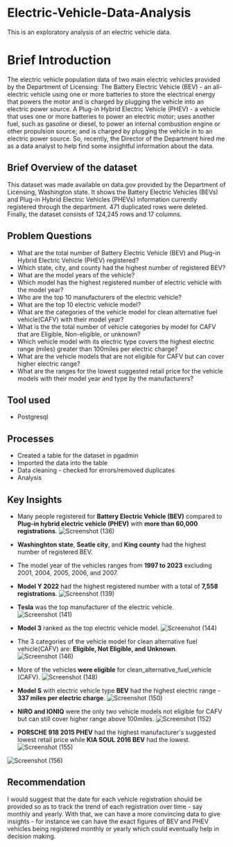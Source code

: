 # Electric-Vehicle-Data-Analysis
This is an exploratory analysis of an electric vehicle data.
# Brief Introduction
The electric vehicle population data of two main electric vehicles provided by the Department of Licensing: The Battery Electric Vehicle (BEV) - an all-electric vehicle using one or more batteries to store the electrical energy that powers the motor and is charged by plugging the vehicle into an electric power source. A Plug-in Hybrid Electric Vehicle (PHEV) - a vehicle that uses one or more batteries to power an electric motor; uses another fuel, such as gasoline or diesel, to power an internal combustion engine or other propulsion source; and is charged by plugging the vehicle in to an electric power source. So, recently, the Director of the Department hired me as a data analyst to help find some insightful information about the data.
## Brief Overview of the dataset
This dataset was made available on data.gov provided by the Department of Licensing, Washington state. It shows the Battery Electric Vehicles (BEVs) and Plug-in Hybrid Electric Vehicles (PHEVs) information currently registered through the department. 471 duplicated rows were deleted. Finally, the dataset consists of 124,245 rows and 17 columns.
## Problem Questions
*  What are the total number of Battery Electric Vehicle (BEV) and Plug-in Hybrid Electric Vehicle (PHEV) registered?
*  Which state, city, and county had the highest number of registered BEV?
*  What are the model years of the vehicle?
*  Which model has the highest registered number of electric vehicle with the model year?
*  Who are the top 10 manufacturers of the electric vehicle?
*  What are the top 10 electric vehicle model?
*  What are the categories of the vehicle model for clean alternative fuel vehicle(CAFV) with their model year?
*  What is the the total number of vehicle categories by model for CAFV that are Eligible, Non-eligible, or unknown?
*  Which vehicle model with its electric type covers the highest electric range (miles) greater than 100miles per electric charge?
*  What are the vehicle models that are not eligible for CAFV but can cover higher electric range?
*  What are the ranges for the lowest suggested retail price for the vehicle models with their model year and type by the manufacturers?
## Tool used
*  Postgresql
##  Processes
*  Created a table for the dataset in pgadmin
*  Imported the data into the table
*  Data cleaning - checked for errors/removed duplicates
*  Analysis
##  Key Insights
*  Many people registered for **Battery Electric Vehicle (BEV)** compared to **Plug-in hybrid electric vehicle (PHEV)** with **more than 60,000 registrations**.
![Screenshot (136)](https://github.com/SamadTheTechGuy/Electric-Vehicle-Data-Analysis/assets/97789215/7c7d6ca3-379c-46fd-8672-998e5f0fe74e)

*  **Washinghton state**, **Seatle city**, and **King county** had the highest number of registered BEV.
*  The model year of the vehicles ranges from **1997 to 2023** excluding 2001, 2004, 2005, 2006, and 2007.
*  **Model Y 2022** had the highest registered number with a total of **7,558 registrations**.
![Screenshot (139)](https://github.com/SamadTheTechGuy/Electric-Vehicle-Data-Analysis/assets/97789215/e2e0b1fd-08f4-467f-9a08-05dfe471c00e)

*  **Tesla** was the top manufacturer of the electric vehicle.
![Screenshot (141)](https://github.com/SamadTheTechGuy/Electric-Vehicle-Data-Analysis/assets/97789215/7b9d15cd-4fff-4889-820e-9d7d118ef0d5)

* **Model 3** ranked as the top electric vehicle model.
![Screenshot (144)](https://github.com/SamadTheTechGuy/Electric-Vehicle-Data-Analysis/assets/97789215/02d4e3d1-e929-4dcc-ab80-1174208bee3e)

* The 3 categories of the vehicle model for clean alternative fuel vehicle(CAFV) are: **Eligible, Not Eligible, and Unknown**.
![Screenshot (146)](https://github.com/SamadTheTechGuy/Electric-Vehicle-Data-Analysis/assets/97789215/5f66360e-0f48-45b2-8d0f-fac721559cac)

* More of the vehicles **were eligible** for clean_alternative_fuel_vehicle (CAFV).
![Screenshot (148)](https://github.com/SamadTheTechGuy/Electric-Vehicle-Data-Analysis/assets/97789215/483228c3-72c0-4a79-bda6-9e36e7c01fca)

* **Model S** with electric vehicle type **BEV** had the highest electric range - **337 miles per electric charge**.
![Screenshot (150)](https://github.com/SamadTheTechGuy/Electric-Vehicle-Data-Analysis/assets/97789215/e9a0029b-10b6-4601-a7c5-69441d81b859)

* **NIRO and IONIQ** were the only two vehicle models not eligible for CAFV but can still cover higher range above 100miles.
![Screenshot (152)](https://github.com/SamadTheTechGuy/Electric-Vehicle-Data-Analysis/assets/97789215/dc445f1e-8491-45bc-8889-818f446ec556)

* **PORSCHE 918 2015 PHEV** had the highest manufacturer's suggested lowest retail price while **KIA SOUL 2016 BEV** had the lowest.
![Screenshot (155)](https://github.com/SamadTheTechGuy/Electric-Vehicle-Data-Analysis/assets/97789215/fc8f68bb-f3d0-4217-90ed-174887f8d4e8)

![Screenshot (156)](https://github.com/SamadTheTechGuy/Electric-Vehicle-Data-Analysis/assets/97789215/fdd98c97-0d18-455d-ae4b-40c8f3f3daf7)

## Recommendation
I would suggest that the date for each vehicle registration should be provided so as to track the trend of each registration over time - say monthly and yearly. With that, we can have a more convincing data to give insights - for instance we can have the exact figures of BEV and PHEV vehicles being registered monthly or yearly which could eventually help in decision making. 

 


 


















